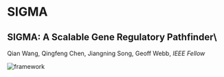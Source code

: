 # SIGMA
## SIGMA: A Scalable Gene Regulatory Pathfinder\
Qian Wang, Qingfeng Chen, Jiangning Song, Geoff Webb, *IEEE Fellow*

![framework](https://github.com/user-attachments/assets/241557d7-fb9a-4f8f-af12-1a0d10877351)
